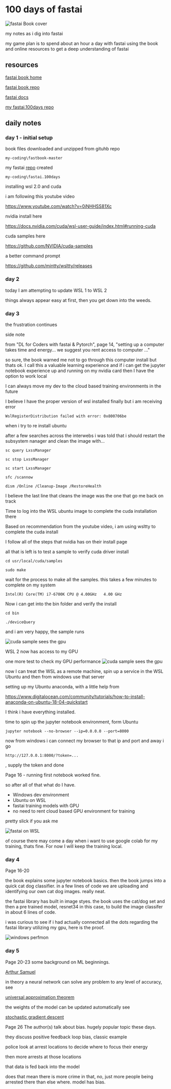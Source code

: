 
# 100 days of fastai
![fastai Book cover](images/fastai-book-cover.jpg "Deep Learning for Coders with fastai & PyTorch, AI Applications without a PhD, Book Cover")

my notes as i dig into fastai

my game plan is to spend about an hour a day with fastai using the book and online resources to get a deep understanding of fastai

## resources
[fastai book home](https://book.fast.ai "fastai book home")

[fastai book repo](https://github.com/fastai/fastbook "fastai book repo")

[fastai docs](https://docs.fast.ai/ "fastai docs")

[my fastai.100days repo](https://github.com/philipwalsh/fastai.100days "my fastai.100days repo")

## daily notes
### day 1 - initial setup

book files downloaded and unzipped from gituhb repo

`my-coding\fastbook-master`

my fastai [repo](https://github.com/philipwalsh/fastai.100days "my fastai.100days repo") created

`my-coding\fastai.100days`


installing wsl 2.0 and cuda

i am following this youtube video

https://www.youtube.com/watch?v=0iNHHSS81Xc

nvidia install here

https://docs.nvidia.com/cuda/wsl-user-guide/index.html#running-cuda


cuda samples here

https://github.com/NVIDIA/cuda-samples

a better command prompt

https://github.com/mintty/wsltty/releases



### day 2

today I am attempting to update WSL 1 to WSL 2

things always appear easy at first, then you get down into the weeds.


### day 3
the frustration continues




side note

from "DL for Coders with fastai & Pytorch", page 14, "setting up a computer takes time and energy... we suggest you rent access to computer ..."

so sure, the book warned me not to go through this computer install but thats ok.  I call this a valuable learning experience and if i can get the jupyter notebook experience up and running on my nvidia card then I have the option to work local

I can always move my dev to the cloud based training environments in the future


I believe I have the proper version of wsl installed finally but i am receiving error

`WslRegisterDistribution failed with error: 0x800706be`

when i try to re install ubuntu

after a few searches across the interwebs i was told that i should restart the subsystem nanager and clean the image with...

`sc query LxssManager`

`sc stop LxssManager`

`sc start LxssManager`

`sfc /scannow`

`dism /Online /Cleanup-Image /RestoreHealth`

I believe the last line that cleans the image was the one that go me back on track

Time to log into the WSL ubuntu image to complete the cuda installation there

Based on recommendation from the youtube video, i am using wsltty to complete the cuda install

I follow all of the steps that nvidia has on their install page

all that is left is to test a sample to verify cuda driver install

`cd usr/local/cuda/samples`

`sudo make`

wait for the process to make all the samples.  this takes a few minutes to complete on my system

`Intel(R) Core(TM) i7-6700K CPU @ 4.00GHz   4.00 GHz`


Now i can get into the bin folder and verify the install


`cd bin`

`./deviceQuery`


and i am very happy, the sample runs

![cuda sample sees the gpu](images/cuda-sample-deviceQuery.JPG "cuda sample sees the gpu")


WSL 2 now has access to my GPU

one more test to check my GPU performance
![cuda sample sees the gpu](images/cuda-sample-matrixMul.JPG "cuda sample sees the gpu")



now I can treat the WSL as a remote machine, spin up a service in the WSL Ubuntu and then from windows use that server


setting up my Ubuntu anaconda, with a little help from 

https://www.digitalocean.com/community/tutorials/how-to-install-anaconda-on-ubuntu-18-04-quickstart



I think i have everything installed.

time to spin up the jupyter notebook environment, form Ubuntu

`jupyter notebook --no-browser --ip=0.0.0.0 --port=8000`

now from windows i can connect my browser to that ip and port and away i go

`http://127.0.0.1:8000/?token=...`

, supply the token and done


Page 16 - running first notebook worked fine.  


so after all of that what do I have.

- Windows dev environment
- Ubuntu on WSL
- fastai training models with GPU
- no need to rent cloud based GPU environment for training

pretty slick if you ask me

![fastai on WSL](images/fastai-on-wsl.JPG "Window Performance Monito showing GPU utilization whil running fastai on Windows Linux Subsystem")

of course there may come a day when i want to use google colab for my training, thats fine.  For now I will keep the training local.




### day 4

Page 16-20

the book explains some jupyter notebook basics.  then the book jumps into a quick cat dog classifier.  in a few lines of code we are uploading and identifying our own cat dog images.  really neat.

the fastai library has built in image styes.  the book uses the cat/dog set and then a pre trained model, resnet34 in this case, to build the image classifer in about 6 lines of code.

i was curious to see if i had actually connected all the dots regarding the fastai library utilizing my gpu, here is the proof.

![windows perfmon](images/gpu-perf-mon.JPG "Window Performance Monito showing GPU utilization whil running fastai on Windows Linux Subsystem")

### day 5

Page 20-23
some background on ML beginnings.  


[Arthur Samuel](https://en.wikipedia.org/wiki/Arthur_Samuel "Arthur Samuel")


in theory a neural network can solve any problem to any level of accuracy, see

[universal approximation theorem](https://en.wikipedia.org/wiki/Universal_approximation_theorem "universal approximation theorem")

the weights of the model can be updated automatically see

[stochastic gradient descent](https://en.wikipedia.org/wiki/Stochastic_gradient_descent "stochastic gradient descent")

Page 26
The author(s) talk about bias.  hugely popular topic these days.

they discuss positive feedback loop bias, classic example

police look at arrest locations to decide where to focus their energy

then more arrests at those locations

that data is fed back into the model

does that mean there is more crime in that, no, just more people being arrested there than else where.  model has bias.

